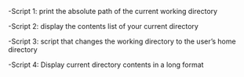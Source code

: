 -Script 1:
print the absolute path of the current working directory

-Script 2:
display the contents list of your current directory

-Script 3:
script that changes the working directory to the user’s home directory

-Script 4:
Display current directory contents in a long format

